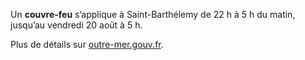 <div class="conseil conseil-jaune">

Un **couvre-feu** s’applique à Saint-Barthélemy de 22 h à 5 h du matin, jusqu’au vendredi 20 août à 5 h.

Plus de détails sur [outre-mer.gouv.fr](https://outre-mer.gouv.fr/informations-coronavirus#sxm%20sxb).

</div>
